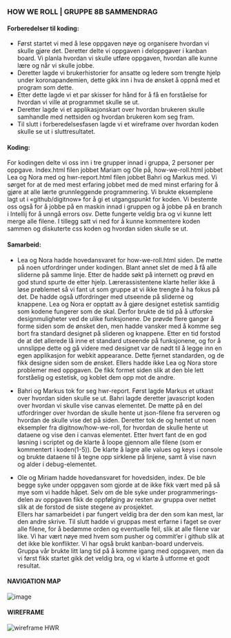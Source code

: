 ### HOW WE ROLL | GRUPPE 8B SAMMENDRAG
#### Forberedelser til koding:
* Først startet vi med å lese oppgaven nøye og organisere hvordan vi skulle gjøre det. Deretter delte vi oppgaven i deloppgaver i kanban board. Vi planla hvordan vi skulle utføre oppgaven, hvordan alle kunne lære og når vi skulle jobbe. 
* Deretter lagde vi brukerhistorier for ansatte og ledere som trengte hjelp under koronapandemien, dette gikk inn i hva de ønsket å oppnå med et program som dette.
* Etter dette lagde vi et par skisser for hånd for å få en forståelse for hvordan vi ville at programmet skulle se ut.
* Deretter lagde vi et applikasjonskart over hvordan brukeren skulle samhandle med nettsiden og hvordan brukeren kom seg fram.
* Til slutt i forberedelsesfasen lagde vi et wireframe over hvordan koden skulle se ut i sluttresultatet.

#### Koding:
For kodingen delte vi oss inn i tre grupper innad i gruppa, 2 personer per oppgave. Index.html filen jobbet Mariam og Ole på, how-we-roll.html jobbet Lea og Nora med og hwr-report.html filen jobbet Bahri og Markus med. Vi sørget for at de med mest erfaring jobbet med de med minst erfaring for å gjøre at alle lærte grunnleggende programmering. 
Vi brukte eksemplene lagt ut i «github/digitnow» for å gi et utgangspunkt for koden. Vi bestemte oss også for å jobbe på en maskin innad i gruppen og å jobbe på en branch i Intellij for å unngå errors osv. Dette fungerte veldig bra og vi kunne lett merge alle filene. I tillegg satt vi ned for å kunne kommentere koden sammen og diskuterte css koden og hvordan siden skulle se ut.

#### Samarbeid:
* Lea og Nora hadde hovedansvaret for how-we-roll.html siden. De møtte på noen utfordringer under kodingen. Blant annet slet de med å få alle sliderne på samme linje. Etter de hadde søkt på internett og prøvd en god stund spurte de etter hjelp. Lærerassistentene klarte heller ikke å løse prøblemet så vi fant ut som gruppe at vi ikke trengte å ha fokus på det.
De hadde også utfordringer med utseende på sliderne og knappene. Lea og Nora er opptatt av å gjøre designet estetisk samtidig som kodene fungerer som de skal. Derfor brukte de tid på å utforske designmuligheter ved de ulike funksjonene. De prøvde flere ganger å forme siden som de ønsket den, men hadde vansker med å komme seg bort fra standard designet på slideren og knappene. Etter en tid forstod de at det allerede lå inne et standard utseende på funksjonene, og for å unnslippe dette og gå videre med designet var de nødt til å legge inn en egen applikasjon for webkit appearance. Dette fjernet standarden, og de fikk designe siden som de ønsket. Ellers hadde ikke Lea og Nora store problemer med oppgaven. De fikk formet siden slik at den ble lett forståelig og estetisk, og koblet dem opp mot de andre. 

* Bahri og Markus tok for seg hwr-report. Først lagde Markus et utkast over hvordan siden skulle se ut. Bahri lagde deretter javascript koden over hvordan vi skulle vise canvas elementet. De møtte på en del utfordringer over hvordan de skulle hente ut json-filene fra serveren og hvordan de skulle vise det på siden. Deretter tok de og hentet ut noen eksempler fra digitnow/how-we-roll, for hvordan de skulle hente ut dataene og vise den i canvas elementet. Etter hvert fant de en god løsning i scriptet og de klarte å loope gjennom alle filene (som er kommentert i koden(1-5)). De klarte å lagre alle values og keys i console og brukte dataene til å tegne opp sirklene på linjene, samt å vise navn og alder i debug-elementet.
 
* Ole og Miriam hadde hovedansvaret for hovedsiden, index. De ble begge syke under oppgaven som gjorde at de ikke fikk vært med på så mye som vi hadde håpet. Selv om de ble syke under programmerings-delen av oppgaven fikk de oppfølging av resten av gruppa over nettet slik at de forstod de siste stegene av prosjektet.  
Ellers har samarbeidet i par fungert veldig bra der den som kan mest, lar den andre skrive. Til slutt hadde vi gruppas mest erfarne i faget se over alle filene, for å bedømme orden og eventuelle feil, slik at alle filene var like. Vi har vært nøye med hvem som pusher og commit’er i github slik at det ikke ble konflikter. Vi har også brukt kanban-board underveis. Gruppa vår brukte litt lang tid på å komme igang med oppgaven, men da vi først fikk startet gikk det veldig bra, og vi klarte å utforme et godt resultat. 


#### NAVIGATION MAP
![image](https://user-images.githubusercontent.com/89383914/136703766-c12b98b1-d522-4319-af84-5ad403762a8b.png)

#### WIREFRAME
![wireframe HWR](https://user-images.githubusercontent.com/89381896/135475487-a33be037-ebf8-4163-9690-9f2c43e0ab41.jpeg)

